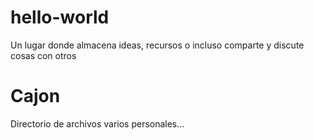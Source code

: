 # hello-world
Un lugar donde almacena ideas, recursos o incluso comparte y discute cosas con otros

# Cajon
Directorio de archivos varios personales...
